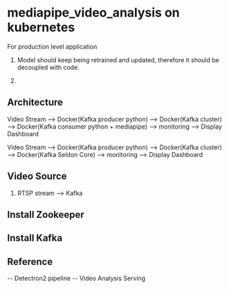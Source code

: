# mediapipe_video_analysis on kubernetes

For production level application

1. Model should keep being retrained and updated, therefore it should be decoupled with code.

2. 

## Architecture

Video Stream --> Docker(Kafka producer python) --> Docker(Kafka cluster) --> Docker(Kafka consumer python + mediapipe) --> monitoring
                                                                                                                       --> Display Dashboard  
                                                                                                                       
Video Stream --> Docker(Kafka producer python) --> Docker(Kafka cluster) --> Docker(Kafka Seldon Core) --> monitoring
                                                                                                       --> Display Dashboard


## Video Source

1. RTSP stream --> Kafka


## Install Zookeeper


## Install Kafka


## Reference

-- Detectron2 pipeline
-- Video Analysis Serving
